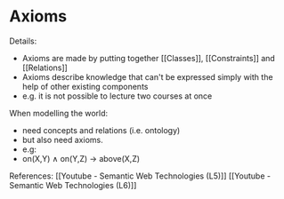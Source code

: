 # Axioms

Details:
 - Axioms are made by putting together [[Classes]], [[Constraints]] and [[Relations]]
 - Axioms describe knowledge that can't be expressed simply with the help of other existing components
 - e.g. it is not possible to lecture two courses at once

When modelling the world:
 - need concepts and relations (i.e. ontology)
 - but also need axioms.
 - e.g:
 - on(X,Y) ∧ on(Y,Z) -> above(X,Z)



References:
[[Youtube - Semantic Web Technologies (L5)]]
[[Youtube - Semantic Web Technologies (L6)]]